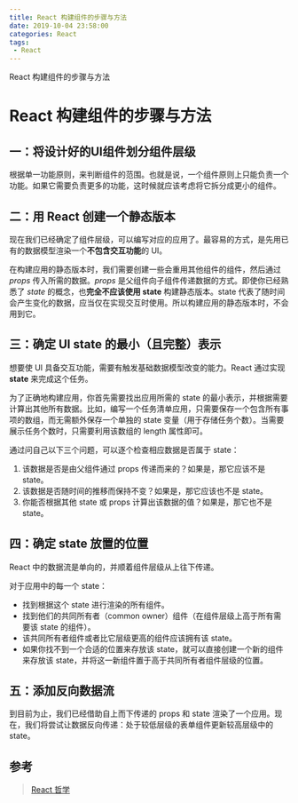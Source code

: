 ```yaml
---
title: React 构建组件的步骤与方法
date: 2019-10-04 23:58:00
categories: React
tags:
 - React
---
```


React 构建组件的步骤与方法
<!--more-->

# React 构建组件的步骤与方法

## 一：将设计好的UI组件划分组件层级

根据单一功能原则，来判断组件的范围。也就是说，一个组件原则上只能负责一个功能。如果它需要负责更多的功能，这时候就应该考虑将它拆分成更小的组件。

## 二：用 React 创建一个静态版本

现在我们已经确定了组件层级，可以编写对应的应用了。最容易的方式，是先用已有的数据模型渲染一个**不包含交互功能**的 UI。

在构建应用的静态版本时，我们需要创建一些会重用其他组件的组件，然后通过 *props* 传入所需的数据。*props* 是父组件向子组件传递数据的方式。即使你已经熟悉了 *state* 的概念，也**完全不应该使用 state** 构建静态版本。state 代表了随时间会产生变化的数据，应当仅在实现交互时使用。所以构建应用的静态版本时，不会用到它。

## 三：确定 UI state 的最小（且完整）表示

想要使 UI 具备交互功能，需要有触发基础数据模型改变的能力。React 通过实现 **state** 来完成这个任务。

为了正确地构建应用，你首先需要找出应用所需的 state 的最小表示，并根据需要计算出其他所有数据。比如，编写一个任务清单应用，只需要保存一个包含所有事项的数组，而无需额外保存一个单独的 state 变量（用于存储任务个数）。当需要展示任务个数时，只需要利用该数组的 length 属性即可。

通过问自己以下三个问题，可以逐个检查相应数据是否属于 state：

1. 该数据是否是由父组件通过 props 传递而来的？如果是，那它应该不是 state。
2. 该数据是否随时间的推移而保持不变？如果是，那它应该也不是 state。
3. 你能否根据其他 state 或 props 计算出该数据的值？如果是，那它也不是 state。

## 四：确定 state 放置的位置

React 中的数据流是单向的，并顺着组件层级从上往下传递。

对于应用中的每一个 state：

- 找到根据这个 state 进行渲染的所有组件。
- 找到他们的共同所有者（common owner）组件（在组件层级上高于所有需要该 state 的组件）。
- 该共同所有者组件或者比它层级更高的组件应该拥有该 state。
- 如果你找不到一个合适的位置来存放该 state，就可以直接创建一个新的组件来存放该 state，并将这一新组件置于高于共同所有者组件层级的位置。

## 五：添加反向数据流

到目前为止，我们已经借助自上而下传递的 props 和 state 渲染了一个应用。现在，我们将尝试让数据反向传递：处于较低层级的表单组件更新较高层级中的 state。

## 参考

> [React 哲学](https://react-1251415695.cos-website.ap-chengdu.myqcloud.com/docs/thinking-in-react.html)